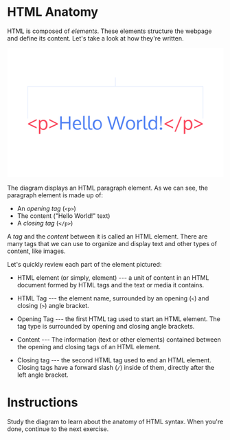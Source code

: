 HTML Anatomy
============

HTML is composed of *elements*. These elements structure the webpage and define its content. Let's take a look at how they're written.

![alt text](anatomy.svg "HTML paragraph element")

The diagram displays an HTML paragraph element. As we can see, the paragraph element is made up of:

-   An *opening tag* (`<p>`)
-   The content ("Hello World!" text)
-   A *closing tag* (`</p>`)

A *tag* and the *content* between it is called an HTML element. There are many tags that we can use to organize and display text and other types of content, like images.

Let's quickly review each part of the element pictured:

-   HTML element (or simply, element) --- a unit of content in an HTML document formed by HTML tags and the text or media it contains.

-   HTML Tag --- the element name, surrounded by an opening (`<`) and closing (`>`) angle bracket.

-   Opening Tag --- the first HTML tag used to start an HTML element. The tag type is surrounded by opening and closing angle brackets.

-   Content --- The information (text or other elements) contained between the opening and closing tags of an HTML element.

-   Closing tag --- the second HTML tag used to end an HTML element. Closing tags have a forward slash (`/`) inside of them, directly after the left angle bracket.

# Instructions

Study the diagram to learn about the anatomy of HTML syntax. When you're done, continue to the next exercise.